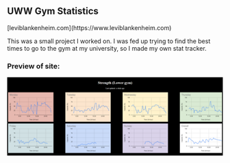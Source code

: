 <h2>UWW Gym Statistics</h2>
[leviblankenheim.com](https://www.leviblankenheim.com)

<p>This was a small project I worked on. I was fed up trying to find the best times to go to the gym at my university, so I made my own stat tracker.</p>

<h3>Preview of site:</h3>
<img src="gymstats.png"/>
